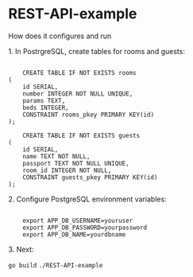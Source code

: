 # REST-API-example

How does it configures and run

<p> 1. In PostrgreSQL, create tables for rooms and guests: </p>

<code>
    CREATE TABLE IF NOT EXISTS rooms
(
    id SERIAL,
    number INTEGER NOT NULL UNIQUE,
    params TEXT,
    beds INTEGER,
    CONSTRAINT rooms_pkey PRIMARY KEY(id)
);
</code>


<code>
    CREATE TABLE IF NOT EXISTS guests
(
    id SERIAL,
    name TEXT NOT NULL,
    passport TEXT NOT NULL UNIQUE,
    room_id INTEGER NOT NULL,
    CONSTRAINT guests_pkey PRIMARY KEY(id)
);
</code>

<p>2. Configure PostgreSQL environment variables: </p>

<code>
    export APP_DB_USERNAME=youruser
    export APP_DB_PASSWORD=yourpassword
    export APP_DB_NAME=yourdbname
</code>

<p>3. Next: </p>

<code>go build</code>
<code>./REST-API-example</code>